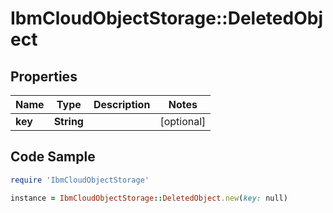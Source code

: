 # IbmCloudObjectStorage::DeletedObject

## Properties

Name | Type | Description | Notes
------------ | ------------- | ------------- | -------------
**key** | **String** |  | [optional] 

## Code Sample

```ruby
require 'IbmCloudObjectStorage'

instance = IbmCloudObjectStorage::DeletedObject.new(key: null)
```


